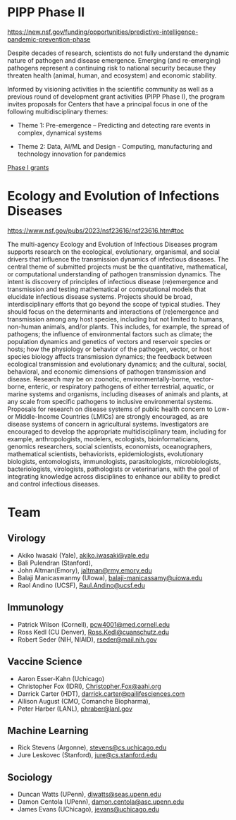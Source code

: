 # PIPP Phase II

https://new.nsf.gov/funding/opportunities/predictive-intelligence-pandemic-prevention-phase

Despite decades of research, scientists do not fully understand the dynamic nature of pathogen and disease emergence. Emerging (and re-emerging) pathogens represent a continuing risk to national security because they threaten health (animal, human, and ecosystem) and economic stability. 

Informed by visioning activities in the scientific community as well as a previous round of development grant activities (PIPP Phase I), the program invites proposals for Centers that have a principal focus in one of the following multidisciplinary themes:

+ Theme 1: Pre-emergence – Predicting and detecting rare events in complex, dynamical systems 

+ Theme 2: Data, AI/ML and Design - Computing, manufacturing and technology innovation for pandemics 

[Phase I grants](PIPP_examples.md)

# Ecology and Evolution of Infections Diseases

https://www.nsf.gov/pubs/2023/nsf23616/nsf23616.htm#toc

The multi-agency Ecology and Evolution of Infectious Diseases program supports research on the ecological, evolutionary, organismal, and social drivers that influence the transmission dynamics of infectious diseases. The central theme of submitted projects must be the quantitative, mathematical, or computational understanding of pathogen transmission dynamics. The intent is discovery of principles of infectious disease (re)emergence and transmission and testing mathematical or computational models that elucidate infectious disease systems. Projects should be broad, interdisciplinary efforts that go beyond the scope of typical studies. They should focus on the determinants and interactions of (re)emergence and transmission among any host species, including but not limited to humans, non-human animals, and/or plants. This includes, for example, the spread of pathogens; the influence of environmental factors such as climate; the population dynamics and genetics of vectors and reservoir species or hosts; how the physiology or behavior of the pathogen, vector, or host species biology affects transmission dynamics; the feedback between ecological transmission and evolutionary dynamics; and the cultural, social, behavioral, and economic dimensions of pathogen transmission and disease. Research may be on zoonotic, environmentally-borne, vector-borne, enteric, or respiratory pathogens of either terrestrial, aquatic, or marine systems and organisms, including diseases of animals and plants, at any scale from specific pathogens to inclusive environmental systems. Proposals for research on disease systems of public health concern to Low- or Middle-Income Countries (LMICs) are strongly encouraged, as are disease systems of concern in agricultural systems. Investigators are encouraged to develop the appropriate multidisciplinary team, including for example, anthropologists, modelers, ecologists, bioinformaticians, genomics researchers, social scientists, economists, oceanographers, mathematical scientists, behaviorists, epidemiologists, evolutionary biologists, entomologists, immunologists, parasitologists, microbiologists, bacteriologists, virologists, pathologists or veterinarians, with the goal of integrating knowledge across disciplines to enhance our ability to predict and control infectious diseases.

# Team


## Virology 

* Akiko Iwasaki (Yale), akiko.iwasaki@yale.edu
* Bali Pulendran (Stanford), 
* John Altman(Emory), jaltman@rmy.emory.edu
* Balaji Manicaswanmy (UIowa), balaji-manicassamy@uiowa.edu 
* Raol Andino (UCSF), Raul.Andino@ucsf.edu 

## Immunology 

* Patrick Wilson (Cornell), pcw4001@med.cornell.edu
* Ross Kedl (CU Denver), Ross.Kedl@cuanschutz.edu
* Robert Seder (NIH, NIAID), rseder@mail.nih.gov

## Vaccine Science 

* Aaron Esser-Kahn (Uchicago)
* Christopher Fox (IDRI), Christopher.Fox@aahi.org
* Darrick Carter (HDT), darrick.carter@pailifesciences.com
* Allison August (CMO, Comanche Biopharma), 
* <tentative> Peter Harber (LANL), phraber@lanl.gov 

## Machine Learning

* Rick Stevens (Argonne), stevens@cs.uchicago.edu 
* <tentative> Jure Leskovec (Stanford), jure@cs.stanford.edu

## Sociology 

* <tentative> Duncan Watts (UPenn), djwatts@seas.upenn.edu
* <tentative> Damon Centola (UPenn), damon.centola@asc.upenn.edu
* <tentative> James Evans (UChicago), jevans@uchicago.edu